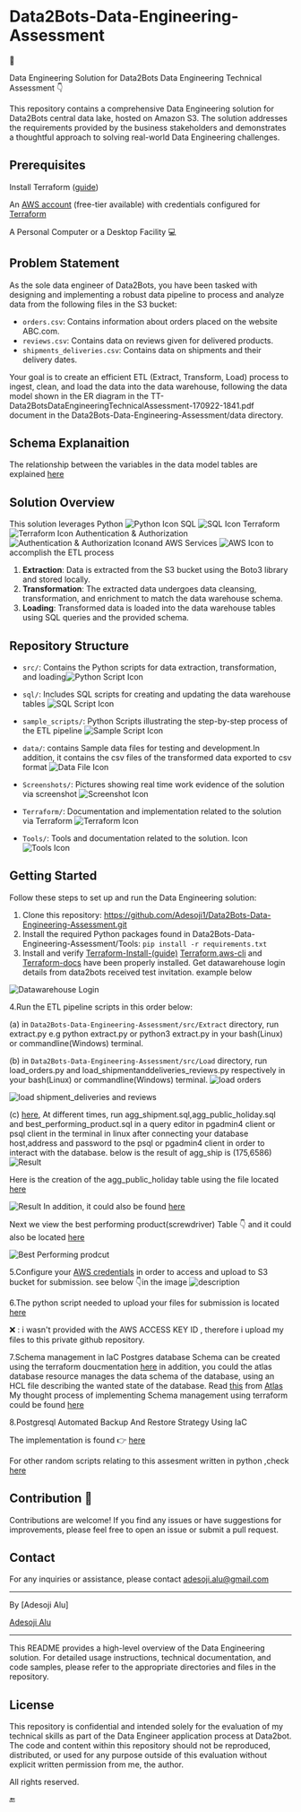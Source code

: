 # Data2Bots-Data-Engineering-Assessment 

🏁 

Data Engineering Solution for Data2Bots Data Engineering Technical Assessment 👇 

This repository contains a comprehensive Data Engineering solution for Data2Bots central data lake, hosted on Amazon S3. The solution addresses the requirements provided by the business stakeholders and demonstrates a thoughtful approach to solving real-world Data Engineering challenges.

## Prerequisites


Install Terraform ([guide](https://learn.hashicorp.com/tutorials/terraform/install-cli))

An [AWS account](https://aws.amazon.com/free/) (free-tier available) with credentials configured for [Terraform](https://registry.terraform.io/providers/hashicorp/aws/latest/docs#authentication-and-configuration)

A Personal Computer or a Desktop Facility 💻

## Problem Statement

As the sole data engineer of Data2Bots, you have been tasked with designing and implementing a robust data pipeline to process and analyze data from the following files in the S3 bucket:

- `orders.csv`: Contains information about orders placed on the website ABC.com.
- `reviews.csv`: Contains data on reviews given for delivered products.
- `shipments_deliveries.csv`: Contains data on shipments and their delivery dates.

Your goal is to create an efficient ETL (Extract, Transform, Load) process to ingest, clean, and load the data into the data warehouse, following the data model shown in the ER diagram in the TT-Data2BotsDataEngineeringTechnicalAssessment-170922-1841.pdf document in the Data2Bots-Data-Engineering-Assessment/data directory.

## Schema Explanaition

The relationship between the variables in the data model tables are explained  <a name="here"></a> [here](./Terraform/PostgreSQLSchema_management/schemadefinition.txt)

## Solution Overview

This solution leverages Python 
![Python Icon](https://img.icons8.com/color/48/000000/python.png)
SQL  ![SQL Icon](https://img.icons8.com/color/48/000000/sql.png) Terraform
![Terraform Icon](https://img.icons8.com/color/48/000000/terraform.png)
 Authentication & Authorization
![Authentication & Authorization Icon](https://img.icons8.com/color/48/000000/authentication.png)and AWS Services
![AWS Icon](https://img.icons8.com/color/48/000000/amazon-web-services.png)
to accomplish the ETL process

1. **Extraction**: Data is extracted from the S3 bucket using the Boto3 library and stored locally.
2. **Transformation**: The extracted data undergoes data cleansing, transformation, and enrichment to match the data warehouse schema.
3. **Loading**: Transformed data is loaded into the data warehouse tables using SQL queries and the provided schema.

## Repository Structure

- `src/`: Contains the Python scripts for data extraction, transformation, and loading![Python Script Icon](https://img.icons8.com/color/48/000000/python.png)

- `sql/`: Includes SQL scripts for creating and updating the data warehouse tables ![SQL Script Icon](https://img.icons8.com/color/48/000000/sql.png)

- `sample_scripts/`: Python Scripts illustrating the step-by-step process of the ETL pipeline ![Sample Script Icon](https://img.icons8.com/color/48/000000/code-file.png)

- `data/`: contains Sample data files for testing and development.In addition, it contains the csv files of the transformed data exported to csv format
![Data File Icon](Screenshots/database.png)

- `Screenshots/`: Pictures showing real time work evidence of the solution via screenshot ![Screenshot Icon](https://img.icons8.com/color/48/000000/screenshot.png)

- `Terraform/`: Documentation and implementation related to the solution via
  Terraform ![Terraform Icon](https://img.icons8.com/color/48/000000/terraform.png)

- `Tools/`: Tools and documentation related to the solution.
  Icon ![Tools Icon](https://img.icons8.com/color/48/000000/wrench.png)





## Getting Started

Follow these steps to set up and run the Data Engineering solution:

1. Clone this repository: https://github.com/Adesoji1/Data2Bots-Data-Engineering-Assessment.git
2. Install the required Python packages found in Data2Bots-Data-Engineering-Assessment/Tools: `pip install -r requirements.txt`
3. Install and verify [Terraform-Install-(guide)](#anchor-name)
 [Terraform](https://developer.hashicorp.com/terraform/tutorials/aws-get-started/install-cli),[aws-cli](https://docs.aws.amazon.com/cli/latest/userguide/getting-started-install.html) and [Terraform-docs](https://github.com/terraform-docs/terraform-docs) have been properly installed. Get datawarehouse login details from data2bots received test invitation. example below

 ![Datawarehouse Login](Screenshots/datawarehouseconnection_details.png)
   

4.Run the ETL pipeline scripts in this order below: 

   (a) in `Data2Bots-Data-Engineering-Assessment/src/Extract` directory, run extract.py e.g python extract.py or python3 extract.py in your bash(Linux) or commandline(Windows) terminal.

   (b) in `Data2Bots-Data-Engineering-Assessment/src/Load` directory, run load_orders.py and load_shipmentanddeliveries_reviews.py respectively in your bash(Linux) or commandline(Windows) terminal.
   ![load orders](Screenshots/load_orders.png)

   ![load shipment_deliveries and reviews](Screenshots/load_shipmentdeliveries_review.png)
   
   
   (c) <a name="here"></a> [here](./src/Transform/sql/agg_public_holiday.sql), At different times, run agg_shipment.sql,agg_public_holiday.sql and best_performing_product.sql in a query editor in pgadmin4 client or psql client in the terminal in linux after connecting your database host,address and password to the psql or pgadmin4 client in order to interact with the database. 
    below is the result of agg_ship is (175,6586)
   ![Result](Screenshots/agg_shipment_result.png) 

   Here is the creation of the agg_public_holiday table
   using the file located  <a name="here"></a> [here](./src/Transform/sql/agg_public_holiday.sql)

   ![Result](Screenshots/show_agg_public_holiday.png) In addition, it could also be found <a name="here"></a> [here](./data/final_app_publication_holiday.csv)
   
   Next we view the best performing product(screwdriver) Table 👇 and it could also be located  <a name="here"></a> [here](./data/best_performing_product.csv)

   ![Best Performing prodcut](Screenshots/best_performing_product.png)

5.Configure your [AWS credentials](https://docs.aws.amazon.com/cli/latest/userguide/cli-configure-files.html) in order to access and upload to S3 bucket for submission. see below 👇in the image ![description](Screenshots/awsconfigure.png)

6.The python script needed to upload your files for submission is located  <a name="here"></a> [here](./src/Submission/export2csvfordata2botssubmission.py)

❌ : i wasn't provided with the AWS ACCESS KEY ID , therefore i upload my files to this private github repository.

7.Schema management in IaC
Postgres database Schema can be created using the terraform doucmentation [here](https://registry.terraform.io/providers/SemMulder/postgresql/latest/docs/resources/postgresql_schema) in addition, you could the atlas database resource manages the data schema of the database, using an HCL file describing the wanted state of the database. Read [this](https://registry.terraform.io/providers/ariga/atlas/latest/docs/resources/schema) from [Atlas](https://atlasgo.io/)
My thought process of  implementing Schema management using terraform could be found  <a name="here"></a> [here](./Terraform/PostgreSQLSchema_management/schemadefinition.txt)

8.Postgresql Automated Backup And Restore Strategy Using IaC

The implementation is found 👉  <a name="here"></a> [here](./Terraform/PostgreSQLRDS_management/Automated-RDS-Backup-and-Restore-Strategy-main/README.md)




For other random scripts relating to this assesment written in python ,check <a name="here"></a> [here](./sample_scripts/download.py)

## Contribution 📖 

Contributions are welcome! If you find any issues or have suggestions for improvements, please feel free to open an issue or submit a pull request.

## Contact

For any inquiries or assistance, please contact <adesoji.alu@gmail.com>

---

By [Adesoji Alu]

[Adesoji Alu](https://www.linkedin.com/in/alu)

---

This README provides a high-level overview of the Data Engineering solution. For detailed usage instructions, technical documentation, and code samples, please refer to the appropriate directories and files in the repository.

## License

This repository is confidential and intended solely for the evaluation of my technical skills as part of the Data Engineer application process at Data2bot. The code and content within this repository should not be reproduced, distributed, or used for any purpose outside of this evaluation without explicit written permission from me, the author.

All rights reserved.

🔚